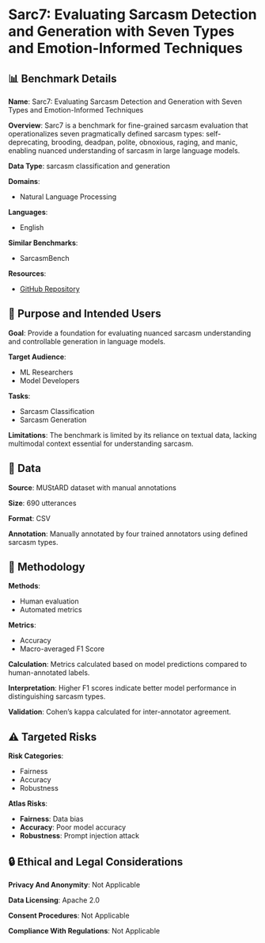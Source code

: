# Sarc7: Evaluating Sarcasm Detection and Generation with Seven Types and Emotion-Informed Techniques

## 📊 Benchmark Details

**Name**: Sarc7: Evaluating Sarcasm Detection and Generation with Seven Types and Emotion-Informed Techniques

**Overview**: Sarc7 is a benchmark for fine-grained sarcasm evaluation that operationalizes seven pragmatically defined sarcasm types: self-deprecating, brooding, deadpan, polite, obnoxious, raging, and manic, enabling nuanced understanding of sarcasm in large language models.

**Data Type**: sarcasm classification and generation

**Domains**:
- Natural Language Processing

**Languages**:
- English

**Similar Benchmarks**:
- SarcasmBench

**Resources**:
- [GitHub Repository](https://github.com/langlglang/sarc7)

## 🎯 Purpose and Intended Users

**Goal**: Provide a foundation for evaluating nuanced sarcasm understanding and controllable generation in language models.

**Target Audience**:
- ML Researchers
- Model Developers

**Tasks**:
- Sarcasm Classification
- Sarcasm Generation

**Limitations**: The benchmark is limited by its reliance on textual data, lacking multimodal context essential for understanding sarcasm.

## 💾 Data

**Source**: MUStARD dataset with manual annotations

**Size**: 690 utterances

**Format**: CSV

**Annotation**: Manually annotated by four trained annotators using defined sarcasm types.

## 🔬 Methodology

**Methods**:
- Human evaluation
- Automated metrics

**Metrics**:
- Accuracy
- Macro-averaged F1 Score

**Calculation**: Metrics calculated based on model predictions compared to human-annotated labels.

**Interpretation**: Higher F1 scores indicate better model performance in distinguishing sarcasm types.

**Validation**: Cohen’s kappa calculated for inter-annotator agreement.

## ⚠️ Targeted Risks

**Risk Categories**:
- Fairness
- Accuracy
- Robustness

**Atlas Risks**:
- **Fairness**: Data bias
- **Accuracy**: Poor model accuracy
- **Robustness**: Prompt injection attack

## 🔒 Ethical and Legal Considerations

**Privacy And Anonymity**: Not Applicable

**Data Licensing**: Apache 2.0

**Consent Procedures**: Not Applicable

**Compliance With Regulations**: Not Applicable
